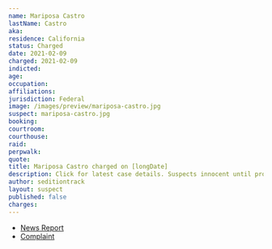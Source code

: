 ```yaml
---
name: Mariposa Castro
lastName: Castro
aka:
residence: California
status: Charged
date: 2021-02-09
charged: 2021-02-09
indicted:
age:
occupation:
affiliations:
jurisdiction: Federal
image: /images/preview/mariposa-castro.jpg
suspect: mariposa-castro.jpg
booking:
courtroom:
courthouse:
raid:
perpwalk:
quote:
title: Mariposa Castro charged on [longDate]
description: Click for latest case details. Suspects innocent until proven guilty.
author: seditiontrack
layout: suspect
published: false
charges:
---
```


- [News Report]()
- [Complaint](https://extremism.gwu.edu/sites/g/files/zaxdzs2191/f/Mariposa%20Castro%20Criminal%20Complaint.pdf)
